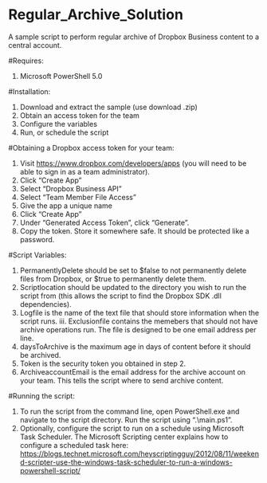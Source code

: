 # Regular_Archive_Solution
A sample script to perform regular archive of Dropbox Business content to a central account. 

#Requires:
1. Microsoft PowerShell 5.0

#Installation:
1. Download and extract the sample (use download .zip)
2. Obtain an access token for the team
3. Configure the variables 
4. Run, or schedule the script

#Obtaining a Dropbox access token for your team:
1. Visit https://www.dropbox.com/developers/apps (you will need to be able to sign in as a team administrator). 
2. Click “Create App”
3. Select “Dropbox Business API” 
4. Select “Team Member File Access”
5. Give the app a unique name
6. Click “Create App”
7. Under “Generated Access Token”, click “Generate”. 
8. Copy the token. Store it somewhere safe. It should be protected like a password. 

#Script Variables:
1. PermanentlyDelete should be set to $false to not permanently delete files from Dropbox, or $true to permanently delete them.
2. Scriptlocation should be updated to the directory you wish to run the script from (this allows the script to find the Dropbox SDK .dll dependencies). 
3. Logfile is the name of the text file that should store information when the script runs. 
iii.	Exclusionfile contains the memebers that should not have archive operations run. The file is designed to be one email address per line. 
4. daysToArchive is the maximum age in days of content before it should be archived. 
5. Token is the security token you obtained in step 2. 
6. ArchiveaccountEmail is the email address for the archive account on your team. This tells the script where to send archive content. 

#Running the script:
1. To run the script from the command line, open PowerShell.exe and navigate to the script directory.  Run the script using “.\main.ps1”. 
2. Optionally, configure the script to run on a schedule using Microsoft Task Scheduler. The Microsoft Scripting center explains how to configure a scheduled task here: https://blogs.technet.microsoft.com/heyscriptingguy/2012/08/11/weekend-scripter-use-the-windows-task-scheduler-to-run-a-windows-powershell-script/ 




